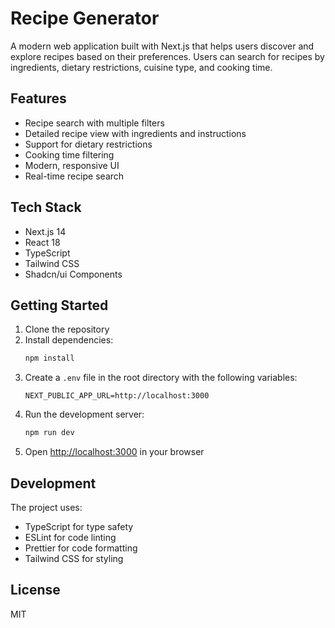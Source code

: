 # Recipe Generator

A modern web application built with Next.js that helps users discover and explore recipes based on their preferences. Users can search for recipes by ingredients, dietary restrictions, cuisine type, and cooking time.

## Features

- Recipe search with multiple filters
- Detailed recipe view with ingredients and instructions
- Support for dietary restrictions
- Cooking time filtering
- Modern, responsive UI
- Real-time recipe search

## Tech Stack

- Next.js 14
- React 18
- TypeScript
- Tailwind CSS
- Shadcn/ui Components

## Getting Started

1. Clone the repository
2. Install dependencies:
   ```bash
   npm install
   ```
3. Create a `.env` file in the root directory with the following variables:
   ```
   NEXT_PUBLIC_APP_URL=http://localhost:3000
   ```
4. Run the development server:
   ```bash
   npm run dev
   ```
5. Open [http://localhost:3000](http://localhost:3000) in your browser

## Development

The project uses:
- TypeScript for type safety
- ESLint for code linting
- Prettier for code formatting
- Tailwind CSS for styling

## License

MIT
